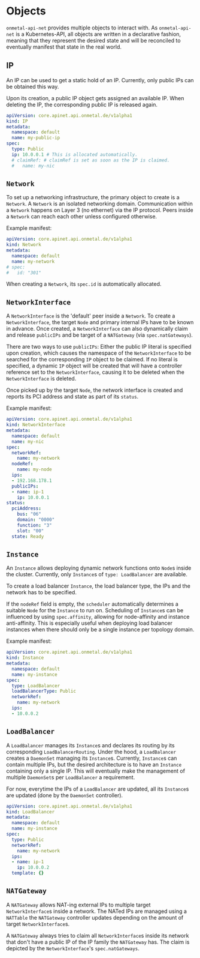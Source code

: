# Objects

`onmetal-api-net` provides multiple objects to interact with.
As `onmetal-api-net` is a Kubernetes-API, all objects are written
in a declarative fashion, meaning that they represent the desired
state and will be reconciled to eventually manifest that state in
the real world.

## IP

An IP can be used to get a static hold of an IP. Currently,
only public IPs can be obtained this way.

Upon its creation, a public IP object gets assigned an available
IP. When deleting the IP, the corresponding public IP is released
again.

```yaml
apiVersion: core.apinet.api.onmetal.de/v1alpha1
kind: IP
metadata:
  namespace: default
  name: my-public-ip
spec:
  type: Public
  ip: 10.0.0.1 # This is allocated automatically.
  # claimRef: # claimRef is set as soon as the IP is claimed.
  #   name: my-nic
```

## `Network`

To set up a networking infrastructure, the primary object to create
is a `Network`. A `Network` is an isolated networking domain.
Communication within a `Network` happens on Layer 3 (no ethernet) via
the IP protocol. Peers inside a `Network` can reach each other unless
configured otherwise.

Example manifest:

```yaml
apiVersion: core.apinet.api.onmetal.de/v1alpha1
kind: Network
metadata:
  namespace: default
  name: my-network
# spec:
#   id: "301"
```

When creating a `Network`, its `spec.id` is automatically allocated.

## `NetworkInterface`

A `NetworkInterface` is the 'default' peer inside a `Network`. To
create a `NetworkInterface`, the target `Node` and primary internal
IPs have to be known in advance. Once created, a `NetworkInterface`
can also dynamically claim and release `publicIPs` and be target of
a `NATGateway` (via `spec.natGateways`).

There are two ways to use `publicIPs`: Either the public IP literal
is specified upon creation, which causes the namespace of the
`NetworkInterface` to be searched for the corresponding `IP` object
to be claimed. If no literal is specified, a dynamic `IP` object
will be created that will have a controller reference set to the
`NetworkInterface`, causing it to be deleted when the `NetworkInterface`
is deleted.

Once picked up by the target `Node`, the network interface is created
and reports its PCI address and state as part of its `status`.

Example manifest:

```yaml
apiVersion: core.apinet.api.onmetal.de/v1alpha1
kind: NetworkInterface
metadata:
  namespace: default
  name: my-nic
spec:
  networkRef:
    name: my-network
  nodeRef:
    name: my-node
  ips:
  - 192.168.178.1
  publicIPs:
  - name: ip-1
    ip: 10.0.0.1
status:
  pciAddress:
    bus: "06"
    domain: "0000"
    function: "3"
    slot: "00"
  state: Ready
```

## `Instance`

An `Instance` allows deploying dynamic network functions onto `Node`s
inside the cluster. Currently, only `Instance`s of `type: LoadBalancer`
are available.

To create a load balancer `Instance`, the load balancer type, the
IPs and the network has to be specified.

If the `nodeRef` field is empty, the `scheduler` automatically
determines a suitable `Node` for the `Instance` to run on. Scheduling
of `Instance`s can be influenced by using `spec.affinity`, allowing
for node-affinity and instance anti-affinity. This is especially
useful when deploying load balancer instances when there should only
be a single instance per topology domain.

Example manifest:

```yaml
apiVersion: core.apinet.api.onmetal.de/v1alpha1
kind: Instance
metadata:
  namespace: default
  name: my-instance
spec:
  type: LoadBalancer
  loadBalancerType: Public
  networkRef:
    name: my-network
  ips:
  - 10.0.0.2
```

## `LoadBalancer`

A `LoadBalancer` manages its `Instance`s and declares its routing
by its corresponding `LoadBalancerRouting`. Under the hood, a
`LoadBalancer` creates a `DaemonSet` managing its `Instance`s.
Currently, `Instance`s can contain multiple IPs, but the desired
architecture is to have an `Instance` containing only a single IP.
This will eventually make the management of multiple `DaemonSet`s
per `LoadBalancer` a requirement.

For now, everytime the IPs of a `LoadBalancer` are updated,
all its `Instance`s are updated (done by the `DaemonSet` controller).

```yaml
apiVersion: core.apinet.api.onmetal.de/v1alpha1
kind: LoadBalancer
metadata:
  namespace: default
  name: my-instance
spec:
  type: Public
  networkRef:
    name: my-network
  ips:
  - name: ip-1
    ip: 10.0.0.2
  template: {}
```

## `NATGateway`

A `NATGateway` allows NAT-ing external IPs to multiple target
`NetworkInterface`s inside a network. The NATed IPs are managed
using a `NATTable` the `NATGateway` controller updates depending
on the amount of target `NetworkInterface`s.

A `NATGateway` always tries to claim all `NetworkInterface`s inside
its network that don't have a public IP of the IP family the `NATGateway`
has. The claim is depicted by the `NetworkInterface`'s `spec.natGateways`.
